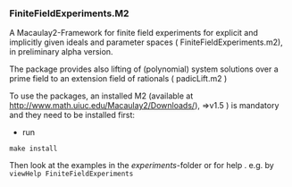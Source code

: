### FiniteFieldExperiments.M2

A Macaulay2-Framework for finite field experiments for explicit and implicitly given ideals and parameter spaces
( FiniteFieldExperiments.m2), in preliminary alpha version.


The package provides also lifting of (polynomial) system solutions over a prime field to an extension field of rationals
( padicLift.m2 )


To use the packages,
an installed M2 (available at http://www.math.uiuc.edu/Macaulay2/Downloads/), =>v1.5 ) is mandatory
and they need to be installed first:

- run
 
```
make install
```


Then look at the examples in the *experiments*-folder
or for help . e.g. by 
`viewHelp FiniteFieldExperiments`


